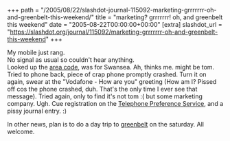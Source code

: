 +++
path = "/2005/08/22/slashdot-journal-115092-marketing-grrrrrrr-oh-and-greenbelt-this-weekend/"
title = "marketing? grrrrrrr! oh, and greenbelt this weekend"
date = "2005-08-22T00:00:00+00:00"
[extra]
slashdot_url = "https://slashdot.org/journal/115092/marketing-grrrrrrr-oh-and-greenbelt-this-weekend"
+++

<p>My mobile just rang.<br>No signal as usual so couldn't hear anything.<br>Looked up the <a href="http://www2.bt.com/localarea">area code</a>, was for Swansea. Ah, thinks me. might be tom. Tried to phone back, piece of crap phone promptly crashed. Turn it on again, swear at the "Vodafone - How are you" greeting (How am I? Pissed off cos the phone crashed, duh. That's the only time I ever see that message). Tried again, only to find it's not tom<nobr> </nobr>:( but some marketing company. Ugh. Cue registration on the <a href="http://www.tpsonline.org.uk/tps/">Telephone Preference Service</a>, and a pissy journal entry.<nobr> </nobr>:)</p>
<p>In other news, plan is to do a day trip to <a href="http://www.greenbelt.org.uk/">greenbelt</a> on the saturday. All welcome.</p>

